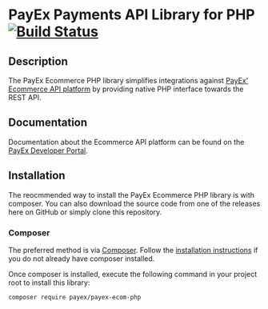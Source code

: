 # PayEx Payments API Library for PHP [![Build Status](https://travis-ci.org/PayEx/PayEx.Ecommerce.Php.svg?branch=master)](https://travis-ci.org/PayEx/PayEx.Ecommerce.Php)

## Description ##

The PayEx Ecommerce PHP library simplifies integrations against
[PayEx' Ecommerce API platform](https://developer.payex.com/xwiki/wiki/developer/view/Main/ecommerce/)
by providing native PHP interface towards the REST API.

## Documentation ##

Documentation about the Ecommerce API platform can be found on the
[PayEx Developer Portal](https://developer.payex.com/xwiki/wiki/developer/view/Main/ecommerce/).

## Installation ##
The reocmmended way to install the PayEx Ecommerce PHP library is with
composer. You can also download the source code from one of the releases
here on GitHub or simply clone this repository.

### Composer ###
The preferred method is via [Composer](https://getcomposer.org). Follow the
[installation instructions](https://getcomposer.org/doc/00-intro.md) if you do not already have
composer installed.

Once composer is installed, execute the following command in your project root to install this library:

```sh
composer require payex/payex-ecom-php
```